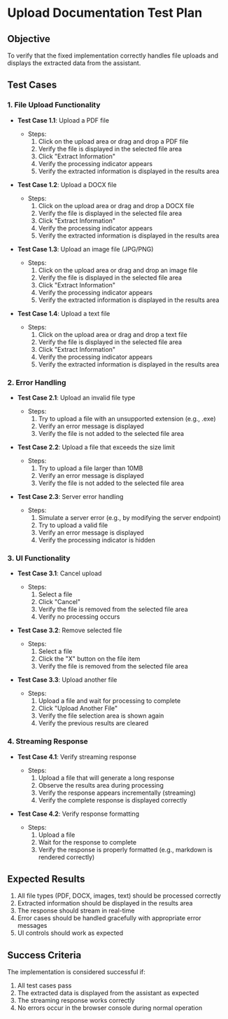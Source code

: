 # Upload Documentation Test Plan

## Objective
To verify that the fixed implementation correctly handles file uploads and displays the extracted data from the assistant.

## Test Cases

### 1. File Upload Functionality
- **Test Case 1.1**: Upload a PDF file
  - Steps:
    1. Click on the upload area or drag and drop a PDF file
    2. Verify the file is displayed in the selected file area
    3. Click "Extract Information"
    4. Verify the processing indicator appears
    5. Verify the extracted information is displayed in the results area

- **Test Case 1.2**: Upload a DOCX file
  - Steps:
    1. Click on the upload area or drag and drop a DOCX file
    2. Verify the file is displayed in the selected file area
    3. Click "Extract Information"
    4. Verify the processing indicator appears
    5. Verify the extracted information is displayed in the results area

- **Test Case 1.3**: Upload an image file (JPG/PNG)
  - Steps:
    1. Click on the upload area or drag and drop an image file
    2. Verify the file is displayed in the selected file area
    3. Click "Extract Information"
    4. Verify the processing indicator appears
    5. Verify the extracted information is displayed in the results area

- **Test Case 1.4**: Upload a text file
  - Steps:
    1. Click on the upload area or drag and drop a text file
    2. Verify the file is displayed in the selected file area
    3. Click "Extract Information"
    4. Verify the processing indicator appears
    5. Verify the extracted information is displayed in the results area

### 2. Error Handling
- **Test Case 2.1**: Upload an invalid file type
  - Steps:
    1. Try to upload a file with an unsupported extension (e.g., .exe)
    2. Verify an error message is displayed
    3. Verify the file is not added to the selected file area

- **Test Case 2.2**: Upload a file that exceeds the size limit
  - Steps:
    1. Try to upload a file larger than 10MB
    2. Verify an error message is displayed
    3. Verify the file is not added to the selected file area

- **Test Case 2.3**: Server error handling
  - Steps:
    1. Simulate a server error (e.g., by modifying the server endpoint)
    2. Try to upload a valid file
    3. Verify an error message is displayed
    4. Verify the processing indicator is hidden

### 3. UI Functionality
- **Test Case 3.1**: Cancel upload
  - Steps:
    1. Select a file
    2. Click "Cancel"
    3. Verify the file is removed from the selected file area
    4. Verify no processing occurs

- **Test Case 3.2**: Remove selected file
  - Steps:
    1. Select a file
    2. Click the "X" button on the file item
    3. Verify the file is removed from the selected file area

- **Test Case 3.3**: Upload another file
  - Steps:
    1. Upload a file and wait for processing to complete
    2. Click "Upload Another File"
    3. Verify the file selection area is shown again
    4. Verify the previous results are cleared

### 4. Streaming Response
- **Test Case 4.1**: Verify streaming response
  - Steps:
    1. Upload a file that will generate a long response
    2. Observe the results area during processing
    3. Verify the response appears incrementally (streaming)
    4. Verify the complete response is displayed correctly

- **Test Case 4.2**: Verify response formatting
  - Steps:
    1. Upload a file
    2. Wait for the response to complete
    3. Verify the response is properly formatted (e.g., markdown is rendered correctly)

## Expected Results
1. All file types (PDF, DOCX, images, text) should be processed correctly
2. Extracted information should be displayed in the results area
3. The response should stream in real-time
4. Error cases should be handled gracefully with appropriate error messages
5. UI controls should work as expected

## Success Criteria
The implementation is considered successful if:
1. All test cases pass
2. The extracted data is displayed from the assistant as expected
3. The streaming response works correctly
4. No errors occur in the browser console during normal operation